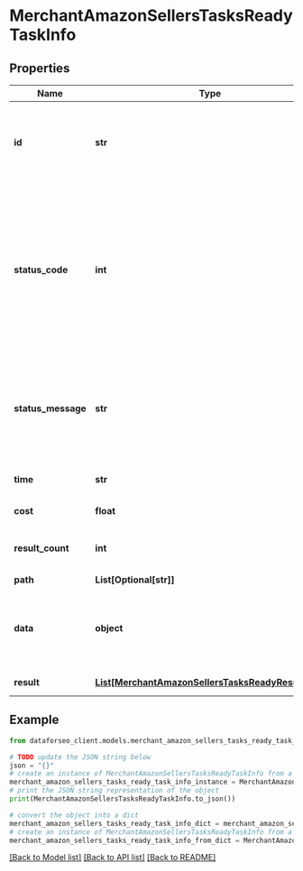 # MerchantAmazonSellersTasksReadyTaskInfo


## Properties

Name | Type | Description | Notes
------------ | ------------- | ------------- | -------------
**id** | **str** | task identifier unique task identifier in our system in the UUID format | [optional] 
**status_code** | **int** | status code of the task generated by DataForSEO, can be within the following range: 10000-60000 you can find the full list of the response codes here | [optional] 
**status_message** | **str** | informational message of the task you can find the full list of general informational messages here | [optional] 
**time** | **str** | execution time, seconds | [optional] 
**cost** | **float** | total tasks cost, USD | [optional] 
**result_count** | **int** | number of elements in the result array | [optional] 
**path** | **List[Optional[str]]** | URL path | [optional] 
**data** | **object** | contains the same parameters that you specified in the POST request | [optional] 
**result** | [**List[MerchantAmazonSellersTasksReadyResultInfo]**](MerchantAmazonSellersTasksReadyResultInfo.md) | array of results | [optional] 

## Example

```python
from dataforseo_client.models.merchant_amazon_sellers_tasks_ready_task_info import MerchantAmazonSellersTasksReadyTaskInfo

# TODO update the JSON string below
json = "{}"
# create an instance of MerchantAmazonSellersTasksReadyTaskInfo from a JSON string
merchant_amazon_sellers_tasks_ready_task_info_instance = MerchantAmazonSellersTasksReadyTaskInfo.from_json(json)
# print the JSON string representation of the object
print(MerchantAmazonSellersTasksReadyTaskInfo.to_json())

# convert the object into a dict
merchant_amazon_sellers_tasks_ready_task_info_dict = merchant_amazon_sellers_tasks_ready_task_info_instance.to_dict()
# create an instance of MerchantAmazonSellersTasksReadyTaskInfo from a dict
merchant_amazon_sellers_tasks_ready_task_info_from_dict = MerchantAmazonSellersTasksReadyTaskInfo.from_dict(merchant_amazon_sellers_tasks_ready_task_info_dict)
```
[[Back to Model list]](../README.md#documentation-for-models) [[Back to API list]](../README.md#documentation-for-api-endpoints) [[Back to README]](../README.md)


